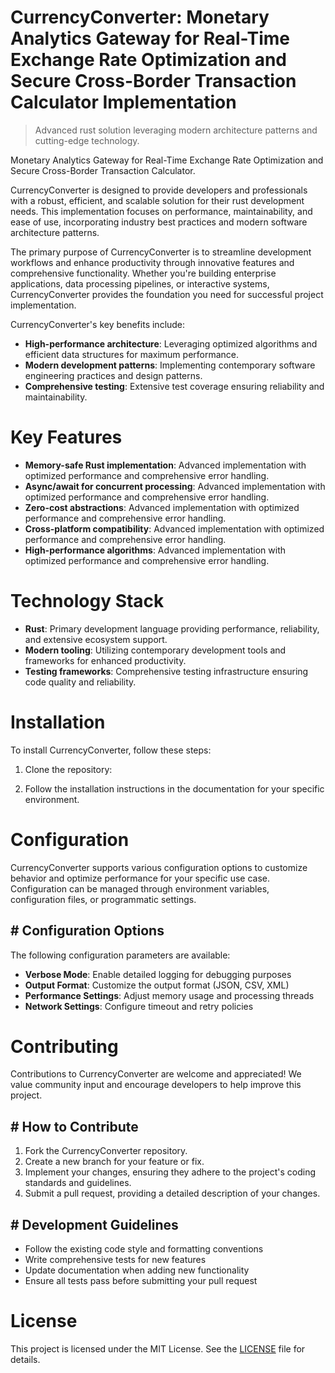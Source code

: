 <!-- fallback_CurrencyConverter_20250809235916_11165 -->

# CurrencyConverter: Monetary Analytics Gateway for Real-Time Exchange Rate Optimization and Secure Cross-Border Transaction Calculator Implementation
> Advanced rust solution leveraging modern architecture patterns and cutting-edge technology.

Monetary Analytics Gateway for Real-Time Exchange Rate Optimization and Secure Cross-Border Transaction Calculator.

CurrencyConverter is designed to provide developers and professionals with a robust, efficient, and scalable solution for their rust development needs. This implementation focuses on performance, maintainability, and ease of use, incorporating industry best practices and modern software architecture patterns.

The primary purpose of CurrencyConverter is to streamline development workflows and enhance productivity through innovative features and comprehensive functionality. Whether you're building enterprise applications, data processing pipelines, or interactive systems, CurrencyConverter provides the foundation you need for successful project implementation.

CurrencyConverter's key benefits include:

* **High-performance architecture**: Leveraging optimized algorithms and efficient data structures for maximum performance.
* **Modern development patterns**: Implementing contemporary software engineering practices and design patterns.
* **Comprehensive testing**: Extensive test coverage ensuring reliability and maintainability.

# Key Features

* **Memory-safe Rust implementation**: Advanced implementation with optimized performance and comprehensive error handling.
* **Async/await for concurrent processing**: Advanced implementation with optimized performance and comprehensive error handling.
* **Zero-cost abstractions**: Advanced implementation with optimized performance and comprehensive error handling.
* **Cross-platform compatibility**: Advanced implementation with optimized performance and comprehensive error handling.
* **High-performance algorithms**: Advanced implementation with optimized performance and comprehensive error handling.

# Technology Stack

* **Rust**: Primary development language providing performance, reliability, and extensive ecosystem support.
* **Modern tooling**: Utilizing contemporary development tools and frameworks for enhanced productivity.
* **Testing frameworks**: Comprehensive testing infrastructure ensuring code quality and reliability.

# Installation

To install CurrencyConverter, follow these steps:

1. Clone the repository:


2. Follow the installation instructions in the documentation for your specific environment.

# Configuration

CurrencyConverter supports various configuration options to customize behavior and optimize performance for your specific use case. Configuration can be managed through environment variables, configuration files, or programmatic settings.

## # Configuration Options

The following configuration parameters are available:

* **Verbose Mode**: Enable detailed logging for debugging purposes
* **Output Format**: Customize the output format (JSON, CSV, XML)
* **Performance Settings**: Adjust memory usage and processing threads
* **Network Settings**: Configure timeout and retry policies

# Contributing

Contributions to CurrencyConverter are welcome and appreciated! We value community input and encourage developers to help improve this project.

## # How to Contribute

1. Fork the CurrencyConverter repository.
2. Create a new branch for your feature or fix.
3. Implement your changes, ensuring they adhere to the project's coding standards and guidelines.
4. Submit a pull request, providing a detailed description of your changes.

## # Development Guidelines

* Follow the existing code style and formatting conventions
* Write comprehensive tests for new features
* Update documentation when adding new functionality
* Ensure all tests pass before submitting your pull request

# License

This project is licensed under the MIT License. See the [LICENSE](https://github.com/laurindoisaac/CurrencyConverter/blob/main/LICENSE) file for details.
